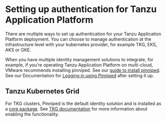 # Setting up authentication for Tanzu Application Platform

There are multiple ways to set up authentication for your Tanzu Application Platform deployment. You can choose to manage authentication at the infrastructure level with your kubernetes provider, for example TKG, EKS, AKS or GKE. 

When you have multiple identity management solutions to integrate, for example, if you’re operating Tanzu Application Platform on multi-cloud, VMware recommends installing pinniped.  See our [guide to install pinniped](pinniped-install-guide.md). See our Documentation for [Logging in using Pinniped](pinniped-login.md) after setting it up.

## Tanzu Kubernetes Grid

For TKG clusters, Pinniped is the default identity solution and is installed as a [core package](https://docs.vmware.com/en/VMware-Tanzu-Kubernetes-Grid/1.4/vmware-tanzu-kubernetes-grid-14/GUID-packages-core-index.html). See [TKG documentation](https://docs.vmware.com/en/VMware-Tanzu-Kubernetes-Grid/1.4/vmware-tanzu-kubernetes-grid-14/GUID-cluster-lifecycle-enable-identity-management.html) for more information about enabling the functionality.
